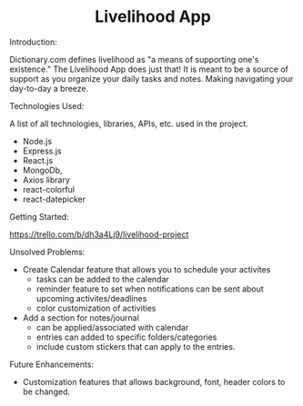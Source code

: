 <h1 align="center" id="readme-top">Livelihood App</h1>

Introduction:

Dictionary.com defines livelihood as "a means of supporting one's existence." The Livelihood App does just that! It is meant to be a source of support as you organize your daily tasks and notes. Making navigating your day-to-day a breeze.

Technologies Used:

A list of all technologies, libraries, APIs, etc. used in the project.

- Node.js
- Express.js
- React.js
- MongoDb,
- Axios library
- react-colorful
- react-datepicker

Getting Started:

https://trello.com/b/dh3a4Lj9/livelihood-project

Unsolved Problems:

- Create Calendar feature that allows you to schedule your activites
  - tasks can be added to the calendar
  - reminder feature to set when notifications can be sent about upcoming activites/deadlines
  - color customization of activities
- Add a section for notes/journal
  - can be applied/associated with calendar
  - entries can added to specific folders/categories
  - include custom stickers that can apply to the entries.

Future Enhancements:

- Customization features that allows background, font, header colors to be changed.

